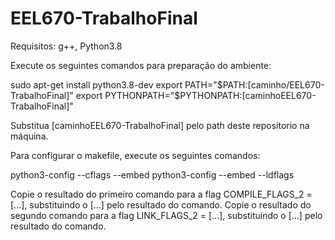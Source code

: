 # EEL670-TrabalhoFinal

Requisitos: g++, Python3.8

Execute os seguintes comandos para preparação do ambiente:

sudo apt-get install python3.8-dev
export PATH="$PATH:[caminho/EEL670-TrabalhoFinal]"
export PYTHONPATH="$PYTHONPATH:[caminhoEEL670-TrabalhoFinal]"

Substitua [caminhoEEL670-TrabalhoFinal] pelo path deste repositorio na máquina.

Para configurar o makefile, execute os seguintes comandos:

python3-config --cflags --embed
python3-config --embed --ldflags

Copie o resultado do primeiro comando para a flag COMPILE_FLAGS_2 = [...], substituindo 
o [...] pelo resultado do comando.
Copie o resultado do segundo comando para a flag LINK_FLAGS_2 = [...], substituindo 
o [...] pelo resultado do comando.